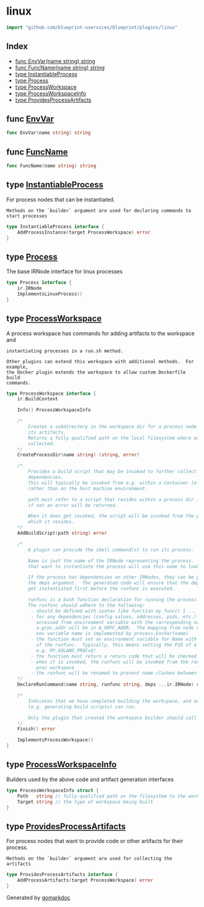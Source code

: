 <!-- Code generated by gomarkdoc. DO NOT EDIT -->

# linux

```go
import "github.com/blueprint-uservices/blueprint/plugins/linux"
```

## Index

- [func EnvVar\(name string\) string](<#EnvVar>)
- [func FuncName\(name string\) string](<#FuncName>)
- [type InstantiableProcess](<#InstantiableProcess>)
- [type Process](<#Process>)
- [type ProcessWorkspace](<#ProcessWorkspace>)
- [type ProcessWorkspaceInfo](<#ProcessWorkspaceInfo>)
- [type ProvidesProcessArtifacts](<#ProvidesProcessArtifacts>)


<a name="EnvVar"></a>
## func [EnvVar](<https://github.com/Blueprint-uServices/blueprint/blob/main/plugins/linux/util.go#L9>)

```go
func EnvVar(name string) string
```



<a name="FuncName"></a>
## func [FuncName](<https://github.com/Blueprint-uServices/blueprint/blob/main/plugins/linux/util.go#L13>)

```go
func FuncName(name string) string
```



<a name="InstantiableProcess"></a>
## type [InstantiableProcess](<https://github.com/Blueprint-uServices/blueprint/blob/main/plugins/linux/ir.go#L33-L35>)

For process nodes that can be instantiated.

```
Methods on the `builder` argument are used for declaring commands to start processes
```

```go
type InstantiableProcess interface {
    AddProcessInstance(target ProcessWorkspace) error
}
```

<a name="Process"></a>
## type [Process](<https://github.com/Blueprint-uServices/blueprint/blob/main/plugins/linux/ir.go#L10-L13>)

The base IRNode interface for linux processes

```go
type Process interface {
    ir.IRNode
    ImplementsLinuxProcess()
}
```

<a name="ProcessWorkspace"></a>
## type [ProcessWorkspace](<https://github.com/Blueprint-uServices/blueprint/blob/main/plugins/linux/ir.go#L50-L113>)

A process workspace has commands for adding artifacts to the workspace and

```
instantiating processes in a run.sh method.

Other plugins can extend this workspace with additional methods.  For example,
the Docker plugin extends the workspace to allow custom Dockerfile build
commands.
```

```go
type ProcessWorkspace interface {
    ir.BuildContext

    Info() ProcessWorkspaceInfo

    /*
    	Creates a subdirectory in the workspace dir for a process node to collect
    	its artifacts.
    	Returns a fully qualified path on the local filesystem where artifacts will be
    	collected.
    */
    CreateProcessDir(name string) (string, error)

    /*
    	Provides a build script that may be invoked to further collect or build process
    	dependencies.
    	This will typically be invoked from e.g. within a Container (e.g a Dockerfile),
    	rather than on the host machine environment.

    	path must refer to a script that resides within a process dir in this workspace;
    	if not an error will be returned.

    	When it does get invoked, the script will be invoked from the process dir in
    	which it resides.
    */
    AddBuildScript(path string) error

    /*
    	A plugin can provide the shell command(s) to run its process.

    	Name is just the name of the IRNode representing the process.  Other IRNodes
    	that want to instantiate the process will use this name to look it up.

    	If the process has dependencies on other IRNodes, they can be provided with
    	the deps argument.  The generated code will ensure that the dependencies
    	get instantiated first before the runfunc is executed.

    	runfunc is a bash function declaration for running the process.
    	The runfunc should adhere to the following:
    	 - should be defined with syntax like function my_func() { ... }
    	 - for any dependencies (config values, addresses, pids, etc.) they can be
    	   accessed from environment variable with the corresponding name.  e.g.
    	   a.grpc.addr will be in A_GRPC_ADDR.  The mapping from node name to
    	   env variable name is implemented by process.EnvVar(name)
    	 - the function must set an environment variable for Name with the result
    	   of the runfunc.  Typically, this means setting the PID of a started process
    	   e.g. MY_GOLANG_PROC=$!
    	 - the function must return a return code that will be checked
    	 - when it is invoked, the runfunc will be invoked from the root of the
    	   proc workspace
    	 - the runfunc will be renamed to prevent name clashes between IRNodes
    */
    DeclareRunCommand(name string, runfunc string, deps ...ir.IRNode) error

    /*
    	Indicates that we have completed building the workspace, and any finalization tasks
    	(e.g. generating build scripts) can run.

    	Only the plugin that created the workspace builder should call this method.
    */
    Finish() error

    ImplementsProcessWorkspace()
}
```

<a name="ProcessWorkspaceInfo"></a>
## type [ProcessWorkspaceInfo](<https://github.com/Blueprint-uServices/blueprint/blob/main/plugins/linux/ir.go#L115-L118>)

Builders used by the above code and artifact generation interfaces

```go
type ProcessWorkspaceInfo struct {
    Path   string // fully-qualified path on the filesystem to the workspace
    Target string // the type of workspace being built
}
```

<a name="ProvidesProcessArtifacts"></a>
## type [ProvidesProcessArtifacts](<https://github.com/Blueprint-uServices/blueprint/blob/main/plugins/linux/ir.go#L25-L27>)

For process nodes that want to provide code or other artifacts for their process.

```
Methods on the `builder` argument are used for collecting the artifacts
```

```go
type ProvidesProcessArtifacts interface {
    AddProcessArtifacts(target ProcessWorkspace) error
}
```

Generated by [gomarkdoc](<https://github.com/princjef/gomarkdoc>)
